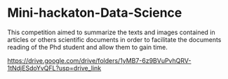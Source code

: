 # Mini-hackaton-Data-Science
This competition aimed to summarize the texts and images contained in articles or others scientific documents in order to facilitate the documents reading of the Phd student and allow them to gain time.

https://drive.google.com/drive/folders/1yMB7-6z9BVuPvhQRV-1tNdjESdoYvQFL?usp=drive_link
